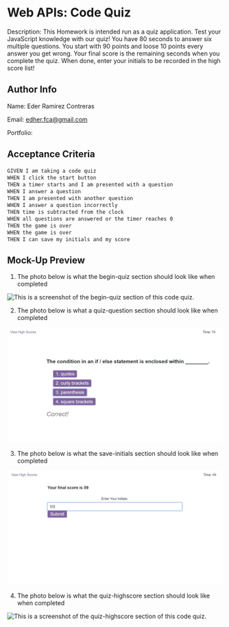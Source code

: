 # Web APIs: Code Quiz

Description: 
This Homework is intended run as a quiz application. 
Test your JavaScript knowledge with our quiz! You have 80 seconds to answer six multiple questions. You start with 90 points and loose 10 points every answer you get wrong. Your final score is the remaining seconds when you complete the quiz. When done, enter your initials to be recorded in the high score list! 

## Author Info

Name: Eder Ramirez Contreras

Email: edher.fca@gmail.com

Portfolio: []()

## Acceptance Criteria

```
GIVEN I am taking a code quiz
WHEN I click the start button
THEN a timer starts and I am presented with a question
WHEN I answer a question
THEN I am presented with another question
WHEN I answer a question incorrectly
THEN time is subtracted from the clock
WHEN all questions are answered or the timer reaches 0
THEN the game is over
WHEN the game is over
THEN I can save my initials and my score
```
## Mock-Up Preview

1. The photo below is what the begin-quiz section should look like when completed

![This is a screenshot of the begin-quiz section of this code quiz.](uno.jpg)

2. The photo below is what a quiz-question section should look like when completed

![This is a screenshot of a quiz-question section in this code quiz.](./assets/images/dos.jpg)

3. The photo below is what the save-initials section should look like when completed

![This is a screenshot of the save-initials section of this code quiz.](./assets/images/tres.jpg)

4. The photo below is what the quiz-highscore section should look like when completed

![This is a screenshot of the quiz-highscore section of this code quiz.](./assets/images/cuatro.jpg)
